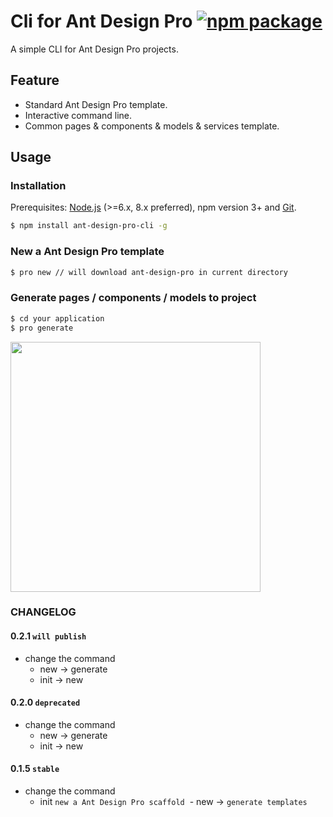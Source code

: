 # Cli for Ant Design Pro [![npm package](https://img.shields.io/npm/v/ant-design-pro-cli.svg)](https://www.npmjs.com/package/ant-design-pro-cli)

A simple CLI for Ant Design Pro projects.

## Feature

- Standard Ant Design Pro template.
- Interactive command line.
- Common pages & components & models & services template.

## Usage

### Installation

Prerequisites: [Node.js](https://nodejs.org/en/) (>=6.x, 8.x preferred), npm version 3+ and [Git](https://git-scm.com/).

```bash
$ npm install ant-design-pro-cli -g
```

### New a Ant Design Pro template

```bash
$ pro new // will download ant-design-pro in current directory
```

### Generate pages / components / models to project

```bash
$ cd your application
$ pro generate 
```

<img width="400" src="https://user-images.githubusercontent.com/1179603/30850939-c36ce2fa-a2d9-11e7-8f69-49793bfce03a.png" />

### CHANGELOG

#### 0.2.1 `will publish`

- change the command
  - new -> generate
  - init -> new

#### 0.2.0 `deprecated`

- change the command
  - new -> generate
  - init -> new

#### 0.1.5 `stable`

- change the command
  - init `new a Ant Design Pro scaffold`
  - new -> `generate templates`

